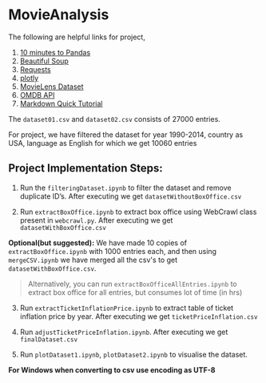 # MovieAnalysis

The following are helpful links for project,

1. [10 minutes to Pandas](http://pandas.pydata.org/pandas-docs/stable/10min.html)
2. [Beautiful Soup](https://www.crummy.com/software/BeautifulSoup/bs4/doc/)
3. [Requests](http://docs.python-requests.org/en/master/)
4. [plotly](https://plot.ly/python/)
5. [MovieLens Dataset](https://grouplens.org/datasets/movielens/)
6. [OMDB API](http://www.omdbapi.com/)
7. [Markdown Quick Tutorial](http://commonmark.org/help/)

The `dataset01.csv` and `dataset02.csv` consists of 27000 entries.

For project, we have filtered the dataset for year 1990-2014, country as USA, language as English for which we get 10060 entries


## Project Implementation Steps:

1. Run the `filteringDataset.ipynb` to filter the dataset and remove duplicate ID’s. After executing we get 
`datasetWithoutBoxOffice.csv`

2. Run `extractBoxOffice.ipynb` to extract box office using WebCrawl class present in `webcrawl.py`. After executing we get `datasetWithBoxOffice.csv`

**Optional(but suggested):** We have made 10 copies of `extractBoxOffice.ipynb` with 1000 entries each, and then using `mergeCSV.ipynb` we have merged all the csv's to get `datasetWithBoxOffice.csv`.

> Alternatively, you can run `extractBoxOfficeAllEntries.ipynb` to extract box office for all entries, but consumes lot of time (in hrs)

3. Run `extractTicketInflationPrice.ipynb` to extract table of ticket inflation price by year. After executing we get `ticketPriceInflation.csv` 

4. Run `adjustTicketPriceInflation.ipynb`. After executing we get `finalDataset.csv`

5. Run `plotDataset1.ipynb`, `plotDataset2.ipynb` to visualise the dataset.

**For Windows when converting to csv use encoding as UTF-8**


